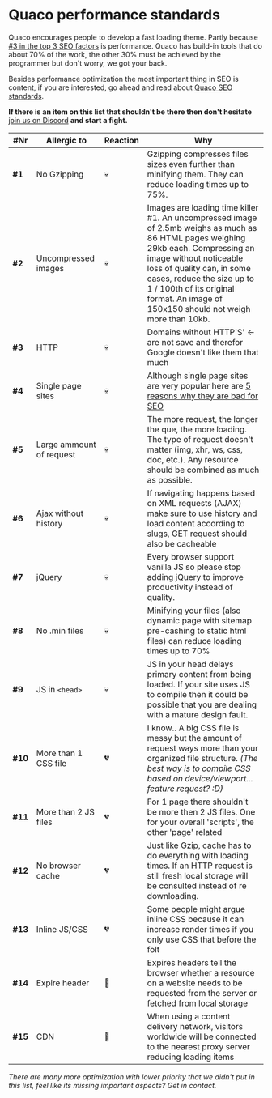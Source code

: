 # Quaco performance standards

Quaco encourages people to develop a fast loading theme. Partly because [#3 in the top 3 SEO factors](https://www.searchenginejournal.com/top-3-google-factors/308147/#close) is performance. Quaco has build-in tools that do about 70% of the work, the other 30% must be achieved by the programmer but don't worry, we got your back. 

Besides performance optimization the most important thing in SEO is content, if you are interested, go ahead  and read about [Quaco SEO standards](asdasd).

**If there is an item on this list that shouldn't be there then don't hesitate** [join us on Discord](https://discord.gg/dxVNGtJ) **and start a fight.**

| #Nr | Allergic to | Reaction| Why |
|--|--|--|--|
| **#1** | No Gzipping | :skull: | Gzipping compresses files sizes even further than minifying them. They can reduce loading times up to 75%. |
| **#2** | Uncompressed images | :skull: |  Images are loading time killer #1. An uncompressed image of 2.5mb weighs as much as 86 HTML pages weighing 29kb each. Compressing an image without noticeable loss of quality can, in some cases, reduce the size up to 1 / 100th of its original format. An image of 150x150 should not weigh more than 10kb. |
| **#3** | HTTP | :skull: | Domains without HTTP'S' <- are not save and therefor Google doesn't like them that much
| **#4** | Single page sites | :skull: | Although single page sites are very popular here are [5 reasons why they are bad for SEO](https://seo-hacker.com/single-page-websites-bad-seo/) |
| **#5** | Large ammount of request | :skull: | The more request, the longer the que, the more loading. The type of request doesn't matter (img, xhr, ws, css, doc, etc.). Any resource should be combined as much as possible.|
| **#6** | Ajax without history | :skull: | If navigating happens based on XML requests (AJAX) make sure to use history and load content according to slugs, GET request should also be cacheable |
| **#7** | jQuery | :skull: | Every browser support vanilla JS so please stop adding jQuery to improve productivity instead of quality.|
| **#8** | No .min files | :skull: | Minifying your files (also dynamic page with sitemap pre-cashing to static html files) can reduce loading times up to 70% |
| **#9** | JS in `<head>` | :skull: | JS in your head delays primary content from being loaded. If your site uses JS to compile then it could be possible that you are dealing with a mature design fault.  |
| **#10** |More than 1 CSS file| :broken_heart: | I know.. A big CSS file is messy but the amount of request ways more than your organized file structure. *(The best way is to compile CSS based on device/viewport... feature request? :D)*|
| **#11** |More than 2 JS files| :broken_heart: | For 1 page there shouldn't be more then 2 JS files. One for your overall 'scripts', the other 'page' related |
| **#12** | No browser cache | :broken_heart: | Just like Gzip, cache has to do everything with loading times. If an HTTP request is still fresh local storage will be consulted instead of re downloading. |
| **#13** | Inline JS/CSS | :broken_heart: | Some people might argue inline CSS because it can increase render times if you only use CSS that before the folt |
| **#14** | Expire header | :lemon: | Expires headers tell the browser whether a resource on a website needs to be requested from the server or fetched from local storage |
| **#15** | CDN | :lemon: | When using a content delivery network, visitors worldwide will be connected to the nearest proxy server reducing loading items |

*There are many more optimization with lower priority that we didn't put in this list, feel like its missing important aspects? Get in contact.*
